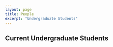 ```yaml
---
layout: page
title: People
excerpt: "Undergraduate Students"
---
```


## Current Undergraduate Students

